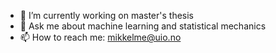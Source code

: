 - 🔭 I’m currently working on master's thesis
- 💬 Ask me about machine learning and statistical mechanics
- 📫 How to reach me: mikkelme@uio.no


<!--
**mikkelme/mikkelme** is a ✨ _special_ ✨ repository because its `README.md` (this file) appears on your GitHub profile.

Here are some ideas to get you started:

- 🔭 I’m currently working on ...
- 🌱 I’m currently learning ...
- 👯 I’m looking to collaborate on ...
- 🤔 I’m looking for help with ...
- 💬 Ask me about ...
- 📫 How to reach me: ...
- 😄 Pronouns: ...
- ⚡ Fun fact: ...

[![Top Langs](https://github-readme-stats.vercel.app/api/top-langs/?username=mikkelme&layout=compact&theme=cobalt&langs_count=4)](https://github.com/anuraghazra/github-readme-stats)

-->
